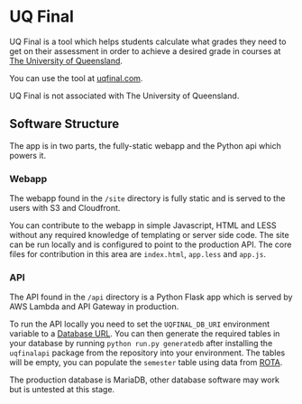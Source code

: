 # UQ Final #

UQ Final is a tool which helps students calculate what grades they need to get on their assessment in order to achieve a desired grade in courses at [The University of Queensland](http://www.uq.edu.au/).

You can use the tool at [uqfinal.com](https://uqfinal.com).

UQ Final is not associated with The University of Queensland.

## Software Structure ##
The app is in two parts, the fully-static webapp and the Python api which powers it.

### Webapp ###
The webapp found in the `/site` directory is fully static and is served to the users with S3 and Cloudfront.

You can contribute to the webapp in simple Javascript, HTML and LESS without any required knowledge of templating or server side code.
The site can be run locally and is configured to point to the production API.
The core files for contribution in this area are `index.html`, `app.less` and `app.js`.

### API ###
The API found in the `/api` directory is a Python Flask app which is served by AWS Lambda and API Gateway in production.

To run the API locally you need to set the `UQFINAL_DB_URI` environment variable to a [Database URL](http://docs.sqlalchemy.org/en/latest/core/engines.html#database-urls).
You can then generate the required tables in your database by running `python run.py generatedb` after installing the `uqfinalapi` package from the repository into your environment. The tables will be empty, you can populate the `semester` table using data from [ROTA](http://rota.eait.uq.edu.au/semesters.json).

The production database is MariaDB, other database software may work but is untested at this stage.
